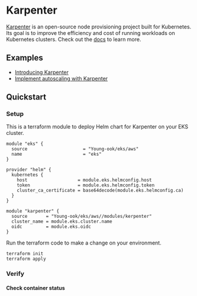# Karpenter
[Karpenter](https://github.com/aws/karpenter) is an open-source node provisioning project built for Kubernetes. Its goal is to improve the efficiency and cost of running workloads on Kubernetes clusters. Check out the [docs](https://karpenter.sh/) to learn more.

## Examples
- [Introducing Karpenter](https://aws.amazon.com/blogs/aws/introducing-karpenter-an-open-source-high-performance-kubernetes-cluster-autoscaler/)
- [Implement autoscaling with Karpenter](https://www.eksworkshop.com/beginner/085_scaling_karpenter/)

## Quickstart
### Setup
This is a terraform module to deploy Helm chart for Karpenter on your EKS cluster.
```hcl
module "eks" {
  source                     = "Young-ook/eks/aws"
  name                       = "eks"
}

provider "helm" {
  kubernetes {
    host                   = module.eks.helmconfig.host
    token                  = module.eks.helmconfig.token
    cluster_ca_certificate = base64decode(module.eks.helmconfig.ca)
  }
}

module "karpenter" {
  source       = "Young-ook/eks/aws//modules/kerpenter"
  cluster_name = module.eks.cluster.name
  oidc         = module.eks.oidc
}
```
Run the terraform code to make a change on your environment.
```
terraform init
terraform apply
```

### Verify
#### Check container status
